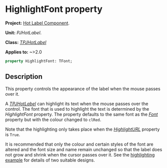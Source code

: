 # HighlightFont property

**Project:** [Hot Label Component](../API.md).

**Unit:** _PJHotLabel_.

**Class:** _[TPJHotLabel](./TPJHotLabel.md)_

**Applies to:** ~>2.0

```pascal
property HighlightFont: TFont;
```

## Description

This property controls the appearance of the label when the mouse passes over it.

A _[TPJHotLabel](./TPJHotLabel.md)_ can highlight its text when the mouse passes over the control. The font that is used to highlight the text is determined by the _HighlightFont_ property. The property defaults to the same font as the _[Font](./TPJHotLabel-Font.md)_ property but with the colour changed to `clRed`.

Note that the highlighting only takes place when the _[HighlightURL](./TPJHotLabel-HighlightURL.md)_ property is `True`.

It is recommended that only the colour and certain styles of the font are altered and the font size and name remain unchanged so that the label does not grow and shrink when the cursor passes over it. See the [highlighting example](../Examples/Example1.md) for details of two suitable designs.

